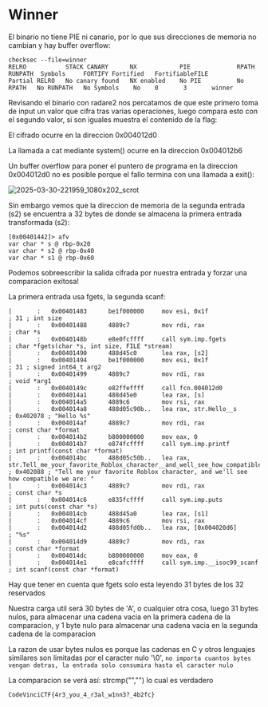 # Winner

El binario no tiene PIE ni canario, por lo que sus direcciones de memoria no cambian y hay buffer overflow:
```
checksec --file=winner
RELRO           STACK CANARY      NX            PIE             RPATH      RUNPATH	Symbols		FORTIFY	Fortified	FortifiableFILE
Partial RELRO   No canary found   NX enabled    No PIE          No RPATH   No RUNPATH   No Symbols	  No	0		3		winner
```

Revisando el binario con radare2 nos percatamos de que este primero toma de input un valor que cifra tras varias operaciones, luego compara esto con el segundo valor, si son iguales muestra el contenido de la flag:

El cifrado ocurre en la direccion 0x004012d0

La llamada a cat mediante system() ocurre en la direccion 0x004012b6

Un buffer overflow para poner el puntero de programa en la direccion 0x004012d0 no es posible porque el fallo termina con una llamada a exit():

![2025-03-30-221959_1080x202_scrot](https://github.com/user-attachments/assets/3372a45b-bed2-43f3-bb72-9ab2c411a2a3)

Sin embargo vemos que la direccion de memoria de la segunda entrada (s2) se encuentra a 32 bytes de donde se almacena la primera entrada transformada (s2):
```
[0x00401442]> afv
var char * s @ rbp-0x20
var char * s2 @ rbp-0x40
var char * s1 @ rbp-0x60
```

Podemos sobreescribir la salida cifrada por nuestra entrada y forzar una comparacion exitosa!

La primera entrada usa fgets, la segunda scanf:

```
|       :   0x00401483      be1f000000     mov esi, 0x1f               ; 31 ; int size
|       :   0x00401488      4889c7         mov rdi, rax                ; char *s
|       :   0x0040148b      e8e0fcffff     call sym.imp.fgets          ; char *fgets(char *s, int size, FILE *stream)
|       :   0x00401490      488d45c0       lea rax, [s2]
|       :   0x00401494      be1f000000     mov esi, 0x1f               ; 31 ; signed int64_t arg2
|       :   0x00401499      4889c7         mov rdi, rax                ; void *arg1
|       :   0x0040149c      e82ffeffff     call fcn.004012d0
|       :   0x004014a1      488d45e0       lea rax, [s]
|       :   0x004014a5      4889c6         mov rsi, rax
|       :   0x004014a8      488d05c90b..   lea rax, str.Hello__s       ; 0x402078 ; "Hello %s"
|       :   0x004014af      4889c7         mov rdi, rax                ; const char *format
|       :   0x004014b2      b800000000     mov eax, 0
|       :   0x004014b7      e874fcffff     call sym.imp.printf         ; int printf(const char *format)
|       :   0x004014bc      488d05c50b..   lea rax, str.Tell_me_your_favorite_Roblox_character__and_well_see_how_compatible_we_are: ; 0x402088 ; "Tell me your favorite Roblox character, and we'll see how compatible we are: "
|       :   0x004014c3      4889c7         mov rdi, rax                ; const char *s
|       :   0x004014c6      e835fcffff     call sym.imp.puts           ; int puts(const char *s)
|       :   0x004014cb      488d45a0       lea rax, [s1]
|       :   0x004014cf      4889c6         mov rsi, rax
|       :   0x004014d2      488d05fd0b..   lea rax, [0x004020d6]       ; "%s"
|       :   0x004014d9      4889c7         mov rdi, rax                ; const char *format
|       :   0x004014dc      b800000000     mov eax, 0
|       :   0x004014e1      e8cafcffff     call sym.imp.__isoc99_scanf ; int scanf(const char *format)
```

Hay que tener en cuenta que fgets solo esta leyendo 31 bytes de los 32 reservados

Nuestra carga util será 30 bytes de 'A', o cualquier otra cosa, luego 31 bytes nulos, para almacenar una cadena vacia en la primera cadena de la comparacion, y 1 byte nulo para almacenar una cadena vacia en la segunda cadena de la comparacion

La razon de usar bytes nulos es porque las cadenas en C y otros lenguajes similares son limitadas por el caracter nulo '\0', `no importa cuantos bytes vengan detras, la entrada solo consumira hasta el caracter nulo`

La comparacion se verá así: strcmp("","") lo cual es verdadero

`CodeVinciCTF{4r3_you_4_r3al_w1nn3?_4b2fc}`

 
